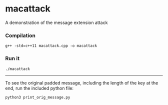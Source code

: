 # macattack
A demonstration of the message extension attack

### Compilation
`g++ -std=c++11 macattack.cpp -o macattack`

### Run it
`./macattack`

---

To see the original padded message, including the length of the key at the end, run the included python file:

`python3 print_orig_message.py`
